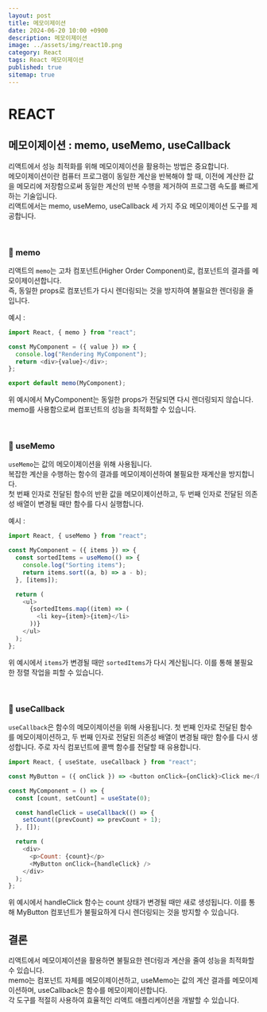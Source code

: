 ```yaml
---
layout: post
title: 메모이제이션
date: 2024-06-20 10:00 +0900
description: 메모이제이션
image: ../assets/img/react10.png
category: React
tags: React 메모이제이션
published: true
sitemap: true
---
```


# REACT

## 메모이제이션 : memo, useMemo, useCallback

리액트에서 성능 최적화를 위해 메모이제이션을 활용하는 방법은 중요합니다. <br>
메모이제이션이란 컴퓨터 프로그램이 동일한 계산을 반복해야 할 때, 이전에 계산한 값을 메모리에 저장함으로써 동일한 계산의 반복 수행을 제거하여 프로그램 속도를 빠르게 하는 기술입니다. <br>
리액트에서는 memo, useMemo, useCallback 세 가지 주요 메모이제이션 도구를 제공합니다.

<br>

### 💛 memo

리액트의 `memo`는 고차 컴포넌트(Higher Order Component)로, 컴포넌트의 결과를 메모이제이션합니다.<br>
즉, 동일한 props로 컴포넌트가 다시 렌더링되는 것을 방지하여 불필요한 렌더링을 줄입니다.
<br>

예시 :

```javascript
import React, { memo } from "react";

const MyComponent = ({ value }) => {
  console.log("Rendering MyComponent");
  return <div>{value}</div>;
};

export default memo(MyComponent);
```

위 예시에서 MyComponent는 동일한 props가 전달되면 다시 렌더링되지 않습니다. memo를 사용함으로써 컴포넌트의 성능을 최적화할 수 있습니다.

<br>

### 💛 useMemo

`useMemo`는 값의 메모이제이션을 위해 사용됩니다. <br>
복잡한 계산을 수행하는 함수의 결과를 메모이제이션하여 불필요한 재계산을 방지합니다. <br>
첫 번째 인자로 전달된 함수의 반환 값을 메모이제이션하고, 두 번째 인자로 전달된 의존성 배열이 변경될 때만 함수를 다시 실행합니다.

예시 :

```javascript
import React, { useMemo } from "react";

const MyComponent = ({ items }) => {
  const sortedItems = useMemo(() => {
    console.log("Sorting items");
    return items.sort((a, b) => a - b);
  }, [items]);

  return (
    <ul>
      {sortedItems.map((item) => (
        <li key={item}>{item}</li>
      ))}
    </ul>
  );
};
```

위 예시에서 `items`가 변경될 때만 `sortedItems`가 다시 계산됩니다. 이를 통해 불필요한 정렬 작업을 피할 수 있습니다.

<br>

### 💛 useCallback

`useCallback`은 함수의 메모이제이션을 위해 사용됩니다. 첫 번째 인자로 전달된 함수를 메모이제이션하고, 두 번째 인자로 전달된 의존성 배열이 변경될 때만 함수를 다시 생성합니다. 주로 자식 컴포넌트에 콜백 함수를 전달할 때 유용합니다.

```javascript
import React, { useState, useCallback } from "react";

const MyButton = ({ onClick }) => <button onClick={onClick}>Click me</button>;

const MyComponent = () => {
  const [count, setCount] = useState(0);

  const handleClick = useCallback(() => {
    setCount((prevCount) => prevCount + 1);
  }, []);

  return (
    <div>
      <p>Count: {count}</p>
      <MyButton onClick={handleClick} />
    </div>
  );
};
```

위 예시에서 handleClick 함수는 count 상태가 변경될 때만 새로 생성됩니다. 이를 통해 MyButton 컴포넌트가 불필요하게 다시 렌더링되는 것을 방지할 수 있습니다.

## 결론

리액트에서 메모이제이션을 활용하면 불필요한 렌더링과 계산을 줄여 성능을 최적화할 수 있습니다. <br> memo는 컴포넌트 자체를 메모이제이션하고, useMemo는 값의 계산 결과를 메모이제이션하며, useCallback은 함수를 메모이제이션합니다. <br>
각 도구를 적절히 사용하여 효율적인 리액트 애플리케이션을 개발할 수 있습니다.
